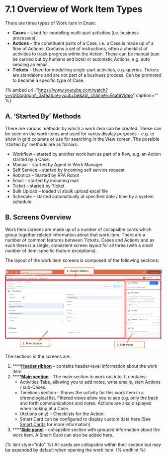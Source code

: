 # 7.1 Overview of Work Item Types

There are three types of Work Item in Enate:

* **Cases** – Used for modelling multi-part activities \(i.e. business processes\).
* **Actions** – the constituent parts of a Case, i.e. a Case is made up of a flow of Actions. Contains a set of instructions, often a checklist of activities to track progress within the Action. These can be manual \(can be carried out by humans and bots\) or automatic Actions, e.g. auto sending an email.
* **Tickets** – Used for modelling single-part activities, e.g. queries. Tickets are standalone and are not part of a business process. Can be promoted to become a specific type of Case.

{% embed url="https://www.youtube.com/watch?v=v003q0qgm\_0&feature=youtu.be&ab\_channel=EnateVideo" caption="" %}

## A. ‘Started By’ Methods

There are various methods by which a work item can be created. These can be seen on the work items and used for varius display purposes – e.g. to show in grid columns or use for searching in the View screen. The possible ‘started by’ methods are as follows:

* Workflow – started by another work item as part of a flow, e.g. an Action started by a Case.
* Manual – started by Agent in Work Manager
* Self Service – started by incoming self service request
* Robotics – Started by RPA Robot
* Email – started by incoming mail
* Ticket – started by Ticket
* Bulk Upload – loaded vi abulk upload excel file
* Schedule – started automatically at specified date / time by a system schedule.

## B. Screens Overview

Work Item screens are made up of a number of collapsible cards which group together related information about that work item. There are a number of common features between Tickets, Cases and Actions and as such there is a single, consistent screen layout for all three \(with a small number of item-specific feature exceptions\).

The layout of the work item screens is composed of the following sections:

![](../../.gitbook/assets/7.2-screen-sections.png)

The sections in the screens are:

1. \*\*\*\*[**Header ribbon**](7.3-header-ribbon.md) – contains header-level information about the work item
2. \*\*\*\*[**Main section**](7.4-main-section-the-activities-tabs.md) – The main section to work out into. It contains:
   * Activities Tabs, allowing you to add notes, write emails, start Actions / sub-Cases.
   * Timelines section – Shows the activity for this work item in a chronological list. Filtered views allow you to see e.g. only the back and forth communications and notes. Actions are also displayed when looking at a Case.
   * \(Actions only\) – Checklists for the Action.
   * Smart Card can be configured to display custom data here \(See [Smart Cards](7.13-smart-cards.md) for more information\)
3. \*\*\*\*[**Side panel**](7.8-side-panel.md) – collapsible section with grouped information about the work item. A Smart Card can also be added here.

{% hint style="info" %}
All cards are collapsible within their section but may be expanded by default when opening the work item.
{% endhint %}


